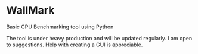 # WallMark
Basic CPU Benchmarking tool using Python

The tool is under heavy production and will be updated regularly.
I am open to suggestions. Help with creating a GUI is appreciable.
